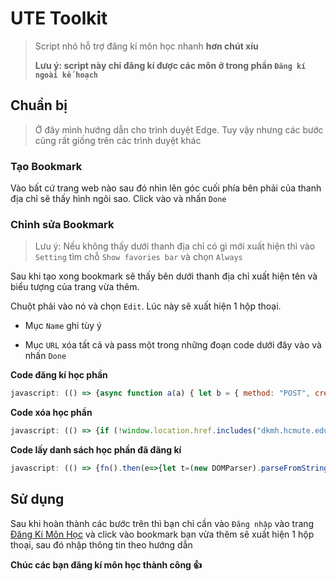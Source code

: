 # UTE Toolkit
> Script nhỏ hỗ trợ đăng kí môn học nhanh **hơn chút xíu**
> 
> **Lưu ý: script này chỉ đăng kí được các môn ở trong phần `Đăng kí ngoài kế hoạch`**

## Chuẩn bị
> Ở đây mình hướng dẫn cho trình duyệt Edge. Tuy vậy nhưng các bước cũng rất giống trên các trình duyệt khác

### Tạo Bookmark

Vào bất cứ trang web nào sau đó nhìn lên góc cuối phía bên phải của thanh địa chỉ sẽ thấy hình ngôi sao. Click vào và nhấn `Done`
   
### Chỉnh sửa Bookmark

> Lưu ý: Nếu không thấy dưới thanh địa chỉ có gì mới xuất hiện thì vào `Setting` tìm chỗ `Show favories bar` và chọn `Always`

Sau khi tạo xong bookmark sẽ thấy bên dưới thanh địa chỉ xuất hiện tên và biểu tượng của trang vừa thêm. 
   
Chuột phải vào nó và chọn `Edit`. Lúc này sẽ xuất hiện 1 hộp thoại.

   * Mục `Name` ghi tùy ý

   * Mục `URL` xóa tất cả và pass một trong những đoạn code dưới đây vào và nhấn `Done`

**Code đăng kí học phần**
```javascript
javascript: (() => {async function a(a) { let b = { method: "POST", credentials: "same-origin", headers: { "Content-Type": "application/x-www-form-urlencoded" }, redirect: "error", body: new URLSearchParams({ CurriculumID: a.curriculumID, StudyUnitID: a.studyUnitID, hdID: a.hdID, [a.name]: "on" }) }, c = await fetch("/DangKiNgoaiKeHoach/DanhSachLopHocPhanPost?Length=18", b); return c.text() } async function b(a) { let b = "/DangKiNgoaiKeHoach/DanhSachLopHocPhan/" + a + "?CurriculumID=" + a.slice(3) + "&t=" + Math.random(), c = await fetch(b, { method: "GET", credentials: "same-origin", redirect: "error" }); return c.text() } async function c(a, c) { return await new Promise((e, f) => { b(a).then(a => { e(d(a, c)) }).catch(() => { f() }) }) } function d(a, b) { let c, d, e = new DOMParser().parseFromString(a, "text/html"), f = e.querySelector("#StudyUnitID").value, g = e.querySelector("#CurriculumID").value, h = !1, i = [], j = e.querySelectorAll(".trhover"); for (row of j) { if (h) break; if (!row.querySelector(".classCheckChon").disabled) { let a = row.querySelectorAll("td"); if (a[2].innerText == b) { c = row.querySelector(".classCheckChon").id + "|", d = row.querySelector(".classCheckChon").name, h = !0; break } i.push(a[2].innerText) } } return h ? { found: h, studyUnitID: f, curriculumID: g, hdID: c, name: d } : { found: h, availableCourseCodes: i } } function e() { let a = new Date, b = a.getUTCFullYear() % 100, c = a.getUTCMonth(); return 10 < c || 3 > c ? --b + "2" : b + "1" } if (!location.href.includes("dkmh.hcmute.edu.vn")) return void alert("Bạn hãy đăng nhập vào trang dkmh.hcmute.edu.vn trước khi chạy script này"); if (null == document.querySelector("#id_menu2")) return void alert("Hãy đăng nhập trước khi chạy script"); let f = prompt("Nhập mã lớp học phần (MaMonHoc_MaLop). Nếu nhập nhiều môn thì phân cách nhau bằng khoảng trắng. Ví dụ: ADNT330580_01CLC ADPL331379_03CLC"); if (null != f && "" != f) { f = f.replace(/\s+/g, " ").trim().split(" "); for (const b of f) { let d = e() + b.split("_")[0]; c(d, b).then(c => { c.found ? a(c).then(a => { let c = new DOMParser().parseFromString(a, "text/html"); alert(c.querySelector("p").innerText + "Mã lớp học phần:  " + b) }).catch(() => { alert("Đăng kí không thành công, vui lòng đăng nhập lại.\nMã lớp học phần: " + b) }) : prompt("Không tìm thấy học phần phù hợp cho mã môn học " + b + "\nDanh sách học phần có sẵn: ", c.availableCourseCodes) }).catch(() => { alert("Đăng kí không thành công, vui lòng đăng nhập lại.\nMã lớp học phần: " + b) }) } }})();
```

**Code xóa học phần**
```javascript
javascript: (() => {if (!window.location.href.includes("dkmh.hcmute.edu.vn")) return void alert("Bạn hãy đăng nhập vào trang dkmh.hcmute.edu.vn trước khi chạy script này");if (null == document.querySelector("#id_menu2")) return void alert("Hãy đăng nhập trước khi chạy script");let n = prompt("Nhập kì học.\nVí dụ: năm học 2021-2022, kì 2 thì nhập 212");if (null == n || "" == n) return;let h = prompt("Nhập mã môn học. Nếu nhập nhiều môn thì phân cách nhau bằng khoảng trắng. Ví dụ: ADNT330580 ADPL331379");if (null == h || "" == h) return;h = h.replace(/\s+/g, " ").trim().split(" ");for (let e = 0; e < h.length; e++) XoaHocPhan(h[e])})();
```

**Code lấy danh sách học phần đã đăng kí**
```javascript
javascript: (() => {fn().then(e=>{let t=(new DOMParser).parseFromString(e,"text/html"),n=t.querySelectorAll("table");n[0].style.setProperty("background-color","white"),n[1].style.setProperty("background-color","white"),document.body.insertAdjacentElement("afterbegin",n[1]),document.body.insertAdjacentElement("afterbegin",n[0]),scroll({top:0,behavior:"smooth"})}).catch(e=>{alert("Không lấy được danh sách môn học đã đăng kí , vui lòng đăng nhập lại.")}),alert("Nhấn OK sau đó đợi một lúc sẽ có kết quả");async function fn(){let e=await fetch("/dangkithanhcong",{method:"GET",credentials:"same-origin",redirect:"error"});return e.text()}})();
```

## Sử dụng

Sau khi hoàn thành các bước trên thì bạn chỉ cần vào `Đăng nhập` vào trang [Đăng Kí Môn Học](https://dkmh.hcmute.edu.vn/) và click vào bookmark bạn vừa thêm sẽ xuất hiện 1 hộp thoại, sau đó nhập thông tin theo hướng dẫn

**Chúc các bạn đăng kí môn học thành công 👍**
